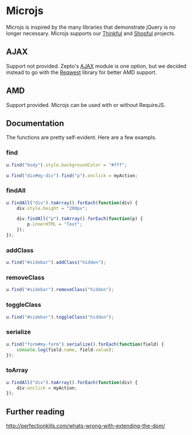 # Microjs

Microjs is inspired by the many libraries that demonstrate jQuery is no longer
necessary. Microjs supports our [Thinkful](https://thinkful.me) and
[Shopful](https://shopful.me) projects.

## AJAX

Support not provided. Zepto's [AJAX](http://zeptojs.com/#$.ajax) module is one
option, but we decided instead to go with the [Reqwest](https://github.com/ded/reqwest)
library for better AMD support.

## AMD

Support provided. Microjs can be used with or without RequireJS.

## Documentation

The functions are pretty self-evident. Here are a few exampls.

### find

```javascript
u.find("body").style.backgroundColor = "#fff";

u.find("div#my-div").find("p").onclick = myAction;
```

### findAll

```javascript
u.findAll("div").toArray().forEach(function(div) {
    div.style.height = "200px";

    div.findAll("p").toArray().forEach(function(p) {
        p.innerHTML = "Text";
    });
});
```

### addClass

```javascript
u.find("#sidebar").addClass("hidden");
```

### removeClass

```javascript
u.find("#sidebar").removeClass("hidden");
```

### toggleClass

```javascript
u.find("#sidebar").toggleClass("hidden");
```

### serialize

```javascript
u.find("form#my-form").serialize().forEach(function(field) {
    console.log(field.name, field.value);
});
```

### toArray

```javascript
u.findAll("div").toArray().forEach(function(div) {
    div.onclick = myAction;
});
```

## Further reading

http://perfectionkills.com/whats-wrong-with-extending-the-dom/
